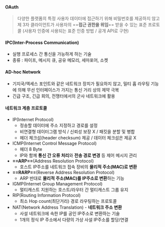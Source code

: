 #### OAuth
> 다양한 플랫폼의 특정 사용자 데이터에 접근하기 위해 비밀번호를 제공하지 않고 제 3자 클라이언트가 사용자의 ==**접근 권한을 위임**== 받을 수 있는 표준 프로토콜
> (사용자 인증에 사용되는 표준 인증 방법 / 공개 API로 구현)
#### IPC(Inter-Process Communication)
- 실행 프로세스 간 통신을 가능하게 하는 기술
- 종류 : 파이프, 메시지 큐, 공유 메모리, 세마포어, 소켓
#### AD-hoc Network
- 기지국/엑세스 포인트와 같은 네트워크 장치가 필요하지 않고, 밀티 홉 라우팅 기능에 의해 무선 인터페이스가 가지는 통신 거리 상의 제약 극복
- 긴급 구조, 긴급 회의, 전쟁터에서의 군사 네트워크에 활용
#### 네트워크 계층 프로토콜
- IP(Internet Protocol)
	- 정송할 데이터에 주소 지정하고 경로를 설정
	- 비연결형 데이터그램 방식 / 신뢰성 보장 X / 패킷을 분할 및 병합
	- 헤더 체크섬(header checksum) 제공 / 데이터 체크섬은 제공 X
- ICMP(Internet Control Message Protocol)
	- 헤더 8 Byte
	- IP와 함께 **통신 간 오류 처리**와 **전송 경로 변경** 등 제어 메시지 관리
- **==ARP==**(Address Resolution Protocol)
	- 호스트 IP주소를 네트워크 접속 장비의 **물리적 주소(MAC)로 변환**
- **==RARP==**(Reverse Address Resolution Protocol)
	- ARP 반대로 **물리적 주소(MAC)를 IP주소로 변환**하는 기능
- IGMP(Internet Group Management Protocol)
	- 멀티캐스트 지원하는 호스트/라우터 간 멀티캐스트 그룹 유지
- RIP(Routing Information Protocol)
	- 최소 Hop count(최단거리) 경로 라우팅하는 프로토콜
- NAT(Network Address Translation) - **네트워크 주소 변환**
	- 사설 네트워크에 속한 IP를 공인 IP주소로 변환하는 기술
	- 1개의 정식 IP 주소에서 다량의 가상 사설 IP주소를 할당/연결